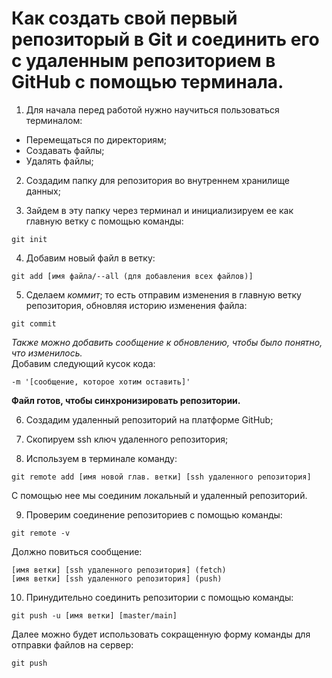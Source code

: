 # Как создать свой первый репозиторый в Git и соединить его с удаленным репозиторием в GitHub с помощью терминала.

1) Для начала перед работой нужно научиться пользоваться терминалом:  

- Перемещаться по директориям;  
- Создавать файлы;  
- Удалять файлы;  

2) Создадим папку для репозитория во внутреннем хранилище данных;  

3) Зайдем в эту папку через терминал и инициализируем ее как главную ветку с помощью команды:
```
git init
```   

4) Добавим новый файл в ветку:
```
git add [имя файла/--all (для добавления всех файлов)]
```

5) Сделаем *коммит*; то есть отправим изменения в главную ветку репозитория, обновляя историю изменения файла:
```
git commit
```
*Также можно добавить сообщение к обновлению, чтобы было понятно, что изменилось.*  
Добавим следующий кусок кода:
```
-m '[сообщение, которое хотим оставить]'
```
**Файл готов, чтобы синхронизировать репозитории.**

6) Создадим удаленный репозиторий на платформе GitHub;  

7) Скопируем ssh ключ удаленного репозитория;  

8) Используем в терминале команду: 
```
git remote add [имя новой глав. ветки] [ssh удаленного репозитория]
```
С помощью нее мы соединим локальный и удаленный репозиторий.  
  
9) Проверим соединение репозиториев с помощью команды:
```
git remote -v
```
Должно повиться сообщение:
```
[имя ветки] [ssh удаленного репозитория] (fetch)
[имя ветки] [ssh удаленного репозитория] (push)
```
10) Принудительно соединить репозитории с помощью команды:
```
git push -u [имя ветки] [master/main]
```
Далее можно будет использовать сокращенную форму команды для отправки файлов на сервер:
```
git push
```
